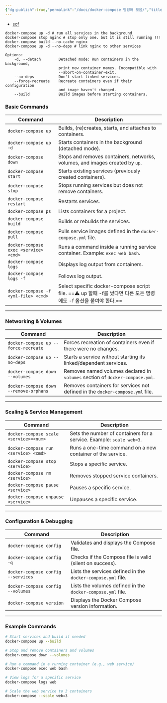 ```yaml
---
{"dg-publish":true,"permalink":"/docs/docker-compose 명령어 모음/","title":"docker-compose 명령어 모음"}
---
```


- [sof](https://stackoverflow.com/questions/36884991/how-to-rebuild-docker-container-in-docker-compose-yml)

```shell
docker-compose up -d # run all services in the background
docker-compose stop nginx # stop only one. but it is still running !!!
docker-compose build --no-cache nginx 
docker-compose up -d --no-deps # link nginx to other services

```

```
Options:
    -d, --detach        Detached mode: Run containers in the background,
                        print new container names. Incompatible with
                        --abort-on-container-exit.
    --no-deps           Don't start linked services.
    --force-recreate    Recreate containers even if their configuration
                        and image haven't changed.
    --build             Build images before starting containers.
```

### Basic Commands

| Command                               | Description                                                                                |
| ------------------------------------- | ------------------------------------------------------------------------------------------ |
| `docker-compose up`                   | Builds, (re)creates, starts, and attaches to containers.                                   |
| `docker-compose up -d`                | Starts containers in the background (detached mode).                                       |
| `docker-compose down`                 | Stops and removes containers, networks, volumes, and images created by `up`.               |
| `docker-compose start`                | Starts existing services (previously created containers).                                  |
| `docker-compose stop`                 | Stops running services but does not remove containers.                                     |
| `docker-compose restart`              | Restarts services.                                                                         |
| `docker-compose ps`                   | Lists containers for a project.                                                            |
| `docker-compose build`                | Builds or rebuilds the services.                                                           |
| `docker-compose pull`                 | Pulls service images defined in the `docker-compose.yml` file.                             |
| `docker-compose exec <service> <cmd>` | Runs a command inside a running service container. Example: `exec web bash`.               |
| `docker-compose logs`                 | Displays log output from containers.                                                       |
| `docker-compose logs -f`              | Follows log output.                                                                        |
| `docker-compose -f <yml-file> <cmd>`  | Select specific docker-compose script file. ==⚠️ up 할때 -f를 썼다면 다른 모든 명령에도 -f 옵션을 붙여야 한다.== |

---

### Networking & Volumes

| Command                                | Description                                                                   |
| -------------------------------------- | ----------------------------------------------------------------------------- |
| `docker-compose up --force-recreate`   | Forces recreation of containers even if there were no changes.                |
| `docker-compose up --no-deps`          | Starts a service without starting its linked/dependent services.              |
| `docker-compose down --volumes`        | Removes named volumes declared in `volumes` section of `docker-compose.yml`.  |
| `docker-compose down --remove-orphans` | Removes containers for services not defined in the `docker-compose.yml` file. |

---

### Scaling & Service Management

| Command                                       | Description                                                               |
|-----------------------------------------------|---------------------------------------------------------------------------|
| `docker-compose scale <service>=<num>`        | Sets the number of containers for a service. Example: `scale web=3`.      |
| `docker-compose run <service> <cmd>`          | Runs a one-time command on a new container of the service.                |
| `docker-compose stop <service>`               | Stops a specific service.                                                 |
| `docker-compose rm <service>`                 | Removes stopped service containers.                                       |
| `docker-compose pause <service>`              | Pauses a specific service.                                                |
| `docker-compose unpause <service>`            | Unpauses a specific service.                                              |

---

### Configuration & Debugging

| Command                                 | Description                                                                 |
|-----------------------------------------|-----------------------------------------------------------------------------|
| `docker-compose config`                 | Validates and displays the Compose file.                                    |
| `docker-compose config -q`              | Checks if the Compose file is valid (silent on success).                    |
| `docker-compose config --services`      | Lists the services defined in the `docker-compose.yml` file.                |
| `docker-compose config --volumes`       | Lists the volumes defined in the `docker-compose.yml` file.                 |
| `docker-compose version`                | Displays the Docker Compose version information.                            |

---

### Example Commands

```bash
# Start services and build if needed
docker-compose up --build

# Stop and remove containers and volumes
docker-compose down --volumes

# Run a command in a running container (e.g., web service)
docker-compose exec web bash

# View logs for a specific service
docker-compose logs web

# Scale the web service to 3 containers
docker-compose --scale web=3
```
